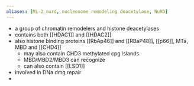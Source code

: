 ```yaml
---
aliases: [Mi-2_nurd, nucleosome remodeling deacetylase, NuRD]
---
```

- a group of chromatin remodelers and histone deacetylases
- contains both [[HDAC1]] and [[HDAC2]]
- also histone binding proteins [[RbAp46]] and [[RBaP48]], [[p66]], MTa, MBD and [[CHD4]]
	- may also contain CHD3 methylated cpg islands
	- MBD/MBD2/MBD3 can recognize 
	-  can also contain [[LSD1]]
- involved in DNa dmg repair 
- 